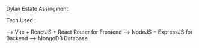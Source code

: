 Dylan Estate Assingment

Tech Used :

--> Vite + ReactJS + React Router for Frontend
--> NodeJS + ExpressJS for Backend
--> MongoDB Database

